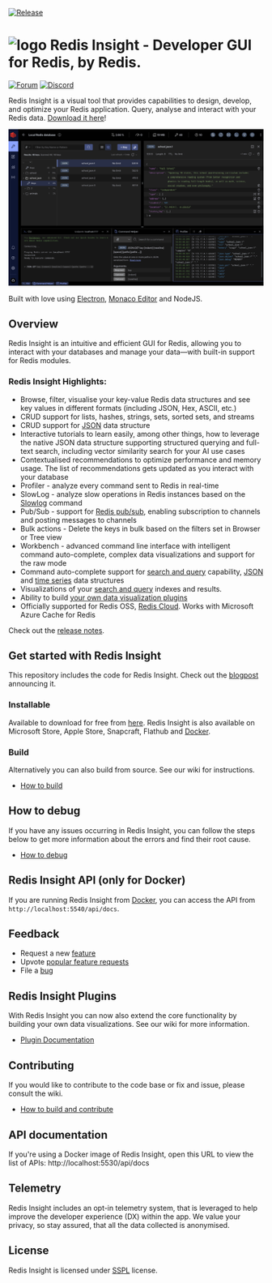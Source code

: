 [![Release](https://img.shields.io/github/v/release/RedisInsight/RedisInsight.svg?sort=semver)](https://github.com/RedisInsight/RedisInsight/releases)

# <img src="https://github.com/RedisInsight/RedisInsight/blob/main/resources/icon.png" alt="logo" width="25"/> Redis Insight - Developer GUI for Redis, by Redis.

[![Forum](https://img.shields.io/badge/Forum-RedisInsight-red)](https://forum.redis.com/c/redisinsight/65)
[![Discord](https://img.shields.io/discord/697882427875393627?style=flat-square)](https://discord.gg/QUkjSsk)

Redis Insight is a visual tool that provides capabilities to design, develop, and optimize your Redis application.
Query, analyse and interact with your Redis data. [Download it here](https://redis.io/insight/#insight-form)!

![Redis Insight Browser screenshot](/.github/redisinsight_browser.png)

Built with love using [Electron](https://www.electronjs.org/), [Monaco Editor](https://microsoft.github.io/monaco-editor/) and NodeJS.

## Overview

Redis Insight is an intuitive and efficient GUI for Redis, allowing you to interact with your databases and manage your data—with built-in support for Redis modules.

### Redis Insight Highlights:

- Browse, filter, visualise your key-value Redis data structures and see key values in different formats (including JSON, Hex, ASCII, etc.)
- CRUD support for lists, hashes, strings, sets, sorted sets, and streams
- CRUD support for [JSON](https://redis.io/json/) data structure
- Interactive tutorials to learn easily, among other things, how to leverage the native JSON data structure supporting structured querying and full-text search, including vector similarity search for your AI use cases
- Contextualised recommendations to optimize performance and memory usage. The list of recommendations gets updated as you interact with your database
- Profiler - analyze every command sent to Redis in real-time
- SlowLog - analyze slow operations in Redis instances based on the [Slowlog](https://github.com/RedisInsight/RedisInsight/releases#:~:text=results%20of%20the-,Slowlog,-command%20to%20analyze) command
- Pub/Sub - support for [Redis pub/sub](https://redis.io/docs/latest/develop/interact/pubsub/), enabling subscription to channels and posting messages to channels
- Bulk actions - Delete the keys in bulk based on the filters set in Browser or Tree view
- Workbench - advanced command line interface with intelligent command auto-complete, complex data visualizations and support for the raw mode
- Command auto-complete support for [search and query](https://redis.io/search/) capability, [JSON](https://redis.io/json/) and [time series](https://redis.io/timeseries/) data structures
- Visualizations of your [search and query](https://redis.io/search/) indexes and results.
- Ability to build [your own data visualization plugins](https://github.com/RedisInsight/Packages)
- Officially supported for Redis OSS, [Redis Cloud](https://redis.io/cloud/). Works with Microsoft Azure Cache for Redis

Check out the [release notes](https://github.com/RedisInsight/RedisInsight/releases).

## Get started with Redis Insight

This repository includes the code for Redis Insight. Check out the [blogpost](https://redis.com/blog/introducing-redisinsight-2/) announcing it.

### Installable

Available to download for free from [here](https://redis.io/insight/#insight-form).
Redis Insight is also available on Microsoft Store, Apple Store, Snapcraft, Flathub and [Docker](https://hub.docker.com/r/redis/redisinsight).

### Build

Alternatively you can also build from source. See our wiki for instructions.

- [How to build](https://github.com/RedisInsight/RedisInsight/wiki/How-to-build-and-contribute)

## How to debug

If you have any issues occurring in Redis Insight, you can follow the steps below to get more information about the errors and find their root cause.

- [How to debug](https://github.com/RedisInsight/RedisInsight/wiki/How-to-debug)

## Redis Insight API (only for Docker)

If you are running Redis Insight from [Docker](https://hub.docker.com/r/redis/redisinsight), you can access the API from `http://localhost:5540/api/docs`.

## Feedback

- Request a new [feature](https://github.com/RedisInsight/RedisInsight/issues/new?assignees=&labels=&template=feature_request.md&title=%5BFeature+Request%5D%3A)
- Upvote [popular feature requests](https://github.com/RedisInsight/RedisInsight/issues?q=is%3Aopen+is%3Aissue+label%3Afeature+sort%3Areactions-%2B1-desc)
- File a [bug](https://github.com/RedisInsight/RedisInsight/issues/new?assignees=&labels=&template=bug_report.md&title=%5BBug%5D%3A)

## Redis Insight Plugins

With Redis Insight you can now also extend the core functionality by building your own data visualizations. See our wiki for more information.

- [Plugin Documentation](https://github.com/RedisInsight/RedisInsight/wiki/Plugin-Documentation)

## Contributing

If you would like to contribute to the code base or fix and issue, please consult the wiki.

- [How to build and contribute](https://github.com/RedisInsight/RedisInsight/wiki/How-to-build-and-contribute)

## API documentation

If you're using a Docker image of Redis Insight, open this URL to view the list of APIs:
http://localhost:5530/api/docs

## Telemetry

Redis Insight includes an opt-in telemetry system, that is leveraged to help improve the developer experience (DX) within the app. We value your privacy, so stay assured, that all the data collected is anonymised.

## License

Redis Insight is licensed under [SSPL](/LICENSE) license.
